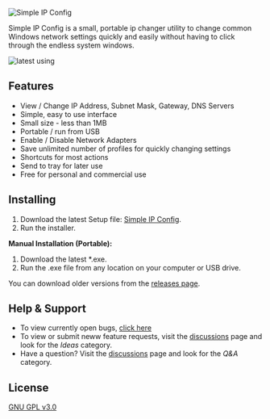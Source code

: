 ![Simple IP Config](../assets/logo.png?raw=true "logo")

Simple IP Config is a small, portable ip changer utility to change common Windows network settings quickly and easily without having to click through the endless system windows.

![latest using](../assets/gif_latest.gif?raw=true "using Simple IP Config")

Features
---
* View / Change IP Address, Subnet Mask, Gateway, DNS Servers
* Simple, easy to use interface
* Small size - less than 1MB
* Portable / run from USB
* Enable / Disable Network Adapters
* Save unlimited number of profiles for quickly changing settings
* Shortcuts for most actions
* Send to tray for later use
* Free for personal and commercial use

Installing
---
1. Download the latest Setup file: [Simple IP Config][latest].
2. Run the installer.

**Manual Installation (Portable):**
1. Download the latest *.exe.
2. Run the .exe file from any location on your computer or USB drive.

You can download older versions from the [releases page][releases].

Help & Support
---
* To view currently open bugs, [click here][bugs]
* To view or submit neww feature requests, visit the [discussions](https://github.com/KurtisLiggett/Simple-IP-Config/discussions/categories/ideas) page and look for the _Ideas_ category.
* Have a question? Visit the [discussions](https://github.com/KurtisLiggett/Simple-IP-Config/discussions/categories/q-a) page and look for the _Q&A_ category.

License
---
[GNU GPL v3.0](https://github.com/KurtisLiggett/Simple-IP-Config/blob/master/LICENSE)


[logo]: https://raw.github.com/KurtisLiggett/simple-ip-config/master/logo.png "Simple IP Config"
[latest]: https://github.com/KurtisLiggett/Simple-IP-Config/releases/latest "Latest Download"
[releases]: https://github.com/KurtisLiggett/Simple-IP-Config/releases "All Releases"
[beta]: https://github.com/KurtisLiggett/Simple-IP-Config/releases/tag/2.8.1-b1 "Download Beta"
[issues]: https://github.com/KurtisLiggett/Simple-IP-Config/issues "Issues"
[bugs]: https://github.com/KurtisLiggett/Simple-IP-Config/labels/bug "Bugs"
[new-features]: https://github.com/KurtisLiggett/Simple-IP-Config/labels/new%20feature "New features"
